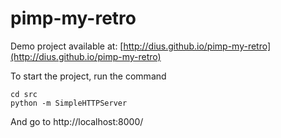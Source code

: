 pimp-my-retro
=============

Demo project available at: [http://dius.github.io/pimp-my-retro](http://dius.github.io/pimp-my-retro)


To start the project, run the command
```
cd src
python -m SimpleHTTPServer
```

And go to http://localhost:8000/
